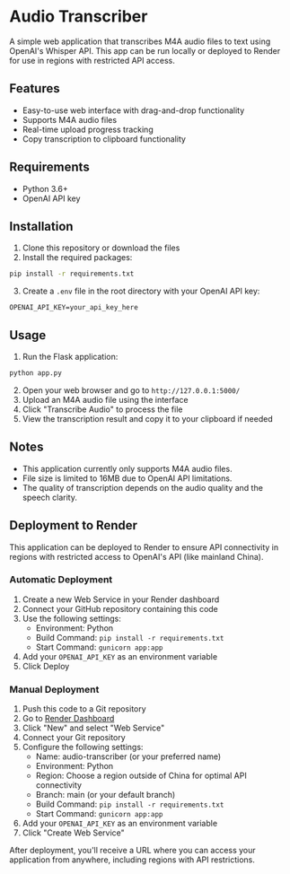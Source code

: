 # Audio Transcriber

A simple web application that transcribes M4A audio files to text using OpenAI's Whisper API. This app can be run locally or deployed to Render for use in regions with restricted API access.

## Features

- Easy-to-use web interface with drag-and-drop functionality
- Supports M4A audio files
- Real-time upload progress tracking
- Copy transcription to clipboard functionality

## Requirements

- Python 3.6+
- OpenAI API key

## Installation

1. Clone this repository or download the files
2. Install the required packages:

```bash
pip install -r requirements.txt
```

3. Create a `.env` file in the root directory with your OpenAI API key:

```
OPENAI_API_KEY=your_api_key_here
```

## Usage

1. Run the Flask application:

```bash
python app.py
```

2. Open your web browser and go to `http://127.0.0.1:5000/`
3. Upload an M4A audio file using the interface
4. Click "Transcribe Audio" to process the file
5. View the transcription result and copy it to your clipboard if needed

## Notes

- This application currently only supports M4A audio files.
- File size is limited to 16MB due to OpenAI API limitations.
- The quality of transcription depends on the audio quality and the speech clarity.

## Deployment to Render

This application can be deployed to Render to ensure API connectivity in regions with restricted access to OpenAI's API (like mainland China).

### Automatic Deployment

1. Create a new Web Service in your Render dashboard
2. Connect your GitHub repository containing this code
3. Use the following settings:
   - Environment: Python
   - Build Command: `pip install -r requirements.txt`
   - Start Command: `gunicorn app:app`
4. Add your `OPENAI_API_KEY` as an environment variable
5. Click Deploy

### Manual Deployment

1. Push this code to a Git repository
2. Go to [Render Dashboard](https://dashboard.render.com/)
3. Click "New" and select "Web Service"
4. Connect your Git repository
5. Configure the following settings:
   - Name: audio-transcriber (or your preferred name)
   - Environment: Python
   - Region: Choose a region outside of China for optimal API connectivity
   - Branch: main (or your default branch)
   - Build Command: `pip install -r requirements.txt`
   - Start Command: `gunicorn app:app`
6. Add your `OPENAI_API_KEY` as an environment variable
7. Click "Create Web Service"

After deployment, you'll receive a URL where you can access your application from anywhere, including regions with API restrictions.
